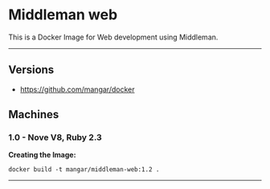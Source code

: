 # Middleman web

This is a Docker Image for Web development using Middleman.

--- 

## Versions

- <https://github.com/mangar/docker>



## Machines


### 1.0 - Nove V8, Ruby 2.3



__Creating the Image:__
```
docker build -t mangar/middleman-web:1.2 .
```







---

